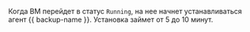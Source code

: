 Когда ВМ перейдет в статус `Running`, на нее начнет устанавливаться агент {{ backup-name }}. Установка займет от 5 до 10 минут.